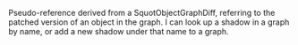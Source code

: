 Pseudo-reference derived from a SquotObjectGraphDiff, referring to the patched version of an object in the graph. I can look up a shadow in a graph by name, or add a new shadow under that name to a graph.